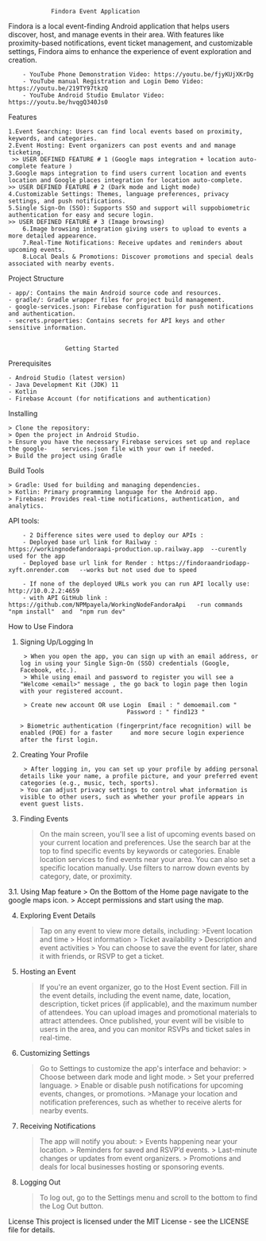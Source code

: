 				Findora Event Application 

Findora is a local event-finding Android application that helps users discover, host, and manage events in their area. With features like proximity-based notifications, event ticket management, and customizable settings, Findora aims to enhance the experience of event exploration and creation. 

        - YouTube Phone Demonstration Video: https://youtu.be/fjyKUjXKrDg
        - YouTube manual Registration and Login Demo Video: https://youtu.be/219TY97tkzQ 
        - YouTube Android Studio Emulator Video: https://youtu.be/hvqgQ340Js0

Features

	1.Event Searching: Users can find local events based on proximity, keywords, and categories.
	2.Event Hosting: Event organizers can post events and and manage ticketing.
     >> USER DEFINED FEATURE # 1 (Google maps integration + location auto-complete feature )
	3.Google maps integration to find users current location and events location and Google places integration for location auto-complete.
    >> USER DEFINED FEATURE # 2 (Dark mode and Light mode)
	4.Customizable Settings: Themes, language preferences, privacy settings, and push notifications.
	5.Single Sign-On (SSO): Supports SSO and support will suppobiometric authentication for easy and secure login.
    >> USER DEFINED FEATURE # 3 (Image browsing)
        6.Image browsing integration giving users to upload to events a more detailed appearence.
        7.Real-Time Notifications: Receive updates and reminders about upcoming events.
        8.Local Deals & Promotions: Discover promotions and special deals associated with nearby events.

Project Structure

	- app/: Contains the main Android source code and resources.
	- gradle/: Gradle wrapper files for project build management.
	- google-services.json: Firebase configuration for push notifications and authentication.
	- secrets.properties: Contains secrets for API keys and other sensitive information.

					
					Getting Started 

Prerequisites

	- Android Studio (latest version)
	- Java Development Kit (JDK) 11
	- Kotlin
	- Firebase Account (for notifications and authentication) 

Installing

	> Clone the repository:
	> Open the project in Android Studio.
	> Ensure you have the necessary Firebase services set up and replace the google-	services.json file with your own if needed.
	> Build the project using Gradle

Build Tools

	> Gradle: Used for building and managing dependencies.
	> Kotlin: Primary programming language for the Android app.
	> Firebase: Provides real-time notifications, authentication, and analytics.

 API tools:
 
        - 2 Difference sites were used to deploy our APIs : 
        - Deployed base url link for Railway : https://workingnodefandoraapi-production.up.railway.app  --curently used for the app
        - Deployed base url link for Render : https://findoraandriodapp-xyft.onrender.com   --works but not used due to speed

        - If none of the deployed URLs work you can run API locally use: http://10.0.2.2:4659 
        - with API GitHub link : https://github.com/NPMpayela/WorkingNodeFandoraApi   -run commands "npm install"  and  "npm run dev"

How to Use Findora

1. Signing Up/Logging In
	
        > When you open the app, you can sign up with an email address, or log in using your Single Sign-On (SSO) credentials (Google, Facebook, etc.).
        > While using email and password to register you will see a "Welcome <email>" message , the go back to login page then login with your registered account.

        > Create new account OR use Login  Email : " demoemail.com "
                                     Password : " find123 "

       > Biometric authentication (fingerprint/face recognition) will be enabled (POE) for a faster 	and more secure login experience after the first login.

2. Creating Your Profile
	
        > After logging in, you can set up your profile by adding personal details like your name, a profile picture, and your preferred event categories (e.g., music, tech, sports).
       > You can adjust privacy settings to control what information is visible to other users, such as whether your profile appears in event guest lists. 

3. Finding Events
	> On the main screen, you'll see a list of upcoming events based on your current location and preferences.
	> Use the search bar at the top to find specific events by keywords or categories.
	> Enable location services to find events near your area. You can also set a specific location manually.
	> Use filters to narrow down events by category, date, or proximity.
 
 3.1. Using Map feature
      > On the Bottom of the Home page navigate to the google maps icon.
      > Accept permissions and start using the map.
      
4. Exploring Event Details

	> Tap on any event to view more details, including:
		>Event location and time
		> Host information
		> Ticket availability
		> Description and event activities
		> You can choose to save the event for later, share it with friends, or RSVP to get a ticket.

5. Hosting an Event
	> If you're an event organizer, go to the Host Event section.
	> Fill in the event details, including the event name, date, location, description, ticket prices (if applicable), and the maximum number of attendees.
	> You can upload images and promotional materials to attract attendees.
	> Once published, your event will be visible to users in the area, and you can monitor 	RSVPs and ticket sales in real-time. 

6. Customizing Settings
	> Go to Settings to customize the app's interface and behavior:
		> Choose between dark mode and light mode.
		> Set your preferred language.
		> Enable or disable push notifications for upcoming events, changes, or promotions.
		>Manage your location and notification preferences, such as whether to receive alerts for nearby events.
 
7. Receiving Notifications
	> The app will notify you about:
		> Events happening near your location.
		> Reminders for saved and RSVP’d events.
		> Last-minute changes or updates from event organizers.
		> Promotions and deals for local businesses hosting or sponsoring events.

8. Logging Out
	> To log out, go to the Settings menu and scroll to the bottom to find the Log Out button.


License
This project is licensed under the MIT License - see the LICENSE file for details.
